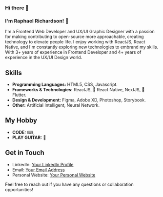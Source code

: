 ### Hi there 👋
### I'm Raphael Richardson! 👋

I'm a Frontend Web Developer and UX/UI Graphic Designer with a passion for making contributing to open-source more approachable, creating technology to elevate people life. I enjoy working with ReactJS, React Native, and I'm constantly exploring new technologies to embrand my skills. With 3+ years of experience in Frontend Developer and 4+ years of experience in the UX/UI Design world.

## Skills
- **Programming Languages:** HTML5, CSS, Javascript.
- **Frameworks & Technologies:** ReactJS, 📱 React Native, NextJS, 📱 Flutter.
- **Design & Development:** Figma, Adobe XD, Photoshop, Storybook.
- **Other:** Artificial Intelligent, Neural Network.

 ## My Hobby
 - **CODE:** ⌨,
 - **PLAY GUITAR:** 🎸


## Get in Touch
- LinkedIn: [Your LinkedIn Profile](https://linkedin.com/in/raprichardson)
- Email: [Your Email Address](raphael.richardson@gmail.com)
- Personal Website: [Your Personal Website](https://raphaelrichardsonb.web.app)

Feel free to reach out if you have any questions or collaboration opportunities!


<!--
**rapric2115/rapric2115** is a ✨ _special_ ✨ repository because its `README.md` (this file) appears on your GitHub profile.

Here are some ideas to get you started:

- 🔭 I’m currently working on ...
- 🌱 I’m currently learning ...
- 👯 I’m looking to collaborate on ...
- 🤔 I’m looking for help with ...
- 💬 Ask me about ...
- 📫 How to reach me: ...
- 😄 Pronouns: ...
- ⚡ Fun fact: ...
-->
